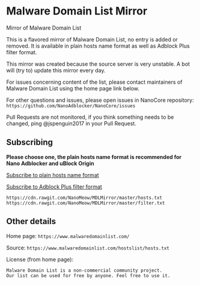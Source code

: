 # Malware Domain List Mirror

Mirror of Malware Domain List

This is a flavored mirror of Malware Domain List, no entry is added or removed.
It is available in plain hosts name format as well as Adblock Plus filter
format.

This mirror was created because the source server is very unstable. A bot will
(try to) update this mirror every day.

For issues concerning content of the list, please contact maintainers of
Malware Domain List using the home page link below.

For other questions and issues, please open issues in NanoCore repository:
`https://github.com/NanoAdblocker/NanoCore/issues`

Pull Requests are not monitored, if you think something needs to be changed,
ping @jspenguin2017 in your Pull Request.

## Subscribing

**Please choose one, the plain hosts name format is recommended for Nano
Adblocker and uBlock Origin**

[Subscribe to plain hosts name format](https://subscribe.adblockplus.org/?location=https%3A%2F%2Fcdn.rawgit.com%2FNanoMeow%2FMDLMirror%2Fmaster%2Fhosts.txt&title=Malware%20Domain%20List)

[Subscribe to Adblock Plus filter format](https://subscribe.adblockplus.org/?location=https%3A%2F%2Fcdn.rawgit.com%2FNanoMeow%2FMDLMirror%2Fmaster%2Ffilter.txt&title=Malware%20Domain%20List)

```
https://cdn.rawgit.com/NanoMeow/MDLMirror/master/hosts.txt
https://cdn.rawgit.com/NanoMeow/MDLMirror/master/filter.txt
```

## Other details

Home page: `https://www.malwaredomainlist.com/`

Source: `https://www.malwaredomainlist.com/hostslist/hosts.txt`

License (from home page):
```
Malware Domain List is a non-commercial community project.
Our list can be used for free by anyone. Feel free to use it.
```
